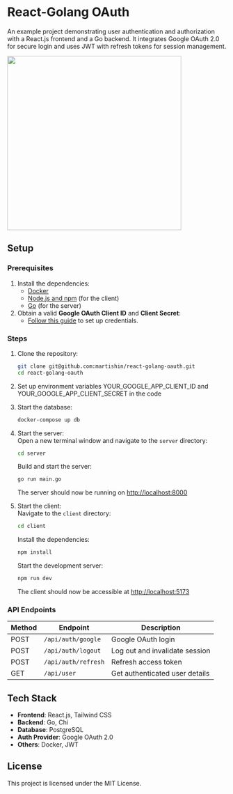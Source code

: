 # React-Golang OAuth
An example project demonstrating user authentication and authorization with a React.js frontend and a Go backend. It integrates Google OAuth 2.0 for secure login and uses JWT with refresh tokens for session management.

<img src="https://i.giphy.com/media/v1.Y2lkPTc5MGI3NjExZDA2M25kazE4eTB3dGV0dnB1dXFmNnllY2NkODduY2NmaDVreTR2MyZlcD12MV9pbnRlcm5hbF9naWZfYnlfaWQmY3Q9Zw/KtKvOlylZtd9oOJQNF/giphy.gif" width="400"/>

## Setup
### Prerequisites
1. Install the dependencies:
   - [Docker](https://www.docker.com/products/docker-desktop)
   - [Node.js and npm](https://nodejs.org/) (for the client)
   - [Go](https://golang.org/) (for the server)
2. Obtain a valid **Google OAuth Client ID** and **Client Secret**:
   - [Follow this guide](https://developers.google.com/identity/protocols/oauth2) to set up credentials.

### Steps
1. Clone the repository:
   ```bash
   git clone git@github.com:martishin/react-golang-oauth.git
   cd react-golang-oauth
   ```
2. Set up environment variables YOUR_GOOGLE_APP_CLIENT_ID and YOUR_GOOGLE_APP_CLIENT_SECRET in the code
3. Start the database:
   ```bash
   docker-compose up db
   ```
4. Start the server:  
   Open a new terminal window and navigate to the `server` directory:
   ```bash
   cd server
   ```
   Build and start the server:
   ```bash
   go run main.go
   ```
   The server should now be running on [http://localhost:8000](http://localhost:8000)

5. Start the client:  
   Navigate to the `client` directory:
   ```bash
   cd client
   ```
   Install the dependencies:
   ```bash
   npm install
   ```
   Start the development server:

   ```bash
   npm run dev
   ```
   The client should now be accessible at [http://localhost:5173](http://localhost:5173)

### API Endpoints
| Method | Endpoint          | Description                    |
|--------|-------------------|--------------------------------|
| POST   | `/api/auth/google` | Google OAuth login             |
| POST   | `/api/auth/logout` | Log out and invalidate session |
| POST   | `/api/auth/refresh`| Refresh access token           |
| GET    | `/api/user`        | Get authenticated user details |

## Tech Stack
- **Frontend**: React.js, Tailwind CSS
- **Backend**: Go, Chi
- **Database**: PostgreSQL
- **Auth Provider**: Google OAuth 2.0
- **Others**: Docker, JWT

## License
This project is licensed under the MIT License.


